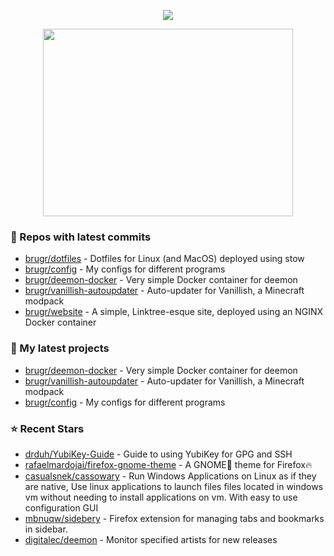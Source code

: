 <p align="center"><a href="https://github.com/anuraghazra/github-readme-stats">
  <img align="center" src="https://github-readme-stats.vercel.app/api?username=brugr&show_icons=true&theme=github_dark" />
</a></p>

<p align="center"><a href="https://wakatime.com/@brugr">
  <img align="center" width="400" height="300" src="https://wakatime.com/share/@brugr/092f33d5-13de-4518-bc1e-34a79102d8c2.svg" />
</a></p>

### 👷 Repos with latest commits

- [brugr/dotfiles](https://github.com/brugr/dotfiles) - Dotfiles for Linux (and MacOS) deployed using stow
- [brugr/config](https://github.com/brugr/config) - My configs for different programs
- [brugr/deemon-docker](https://github.com/brugr/deemon-docker) - Very simple Docker container for deemon
- [brugr/vanillish-autoupdater](https://github.com/brugr/vanillish-autoupdater) - Auto-updater for Vanillish, a Minecraft modpack
- [brugr/website](https://github.com/brugr/website) - A simple, Linktree-esque site, deployed using an NGINX Docker container
### 🌱 My latest projects

- [brugr/deemon-docker](https://github.com/brugr/deemon-docker) - Very simple Docker container for deemon
- [brugr/vanillish-autoupdater](https://github.com/brugr/vanillish-autoupdater) - Auto-updater for Vanillish, a Minecraft modpack
- [brugr/config](https://github.com/brugr/config) - My configs for different programs
### ⭐ Recent Stars

- [drduh/YubiKey-Guide](https://github.com/drduh/YubiKey-Guide) - Guide to using YubiKey for GPG and SSH
- [rafaelmardojai/firefox-gnome-theme](https://github.com/rafaelmardojai/firefox-gnome-theme) - A GNOME👣 theme for Firefox🔥
- [casualsnek/cassowary](https://github.com/casualsnek/cassowary) - Run Windows Applications on Linux as if they are native, Use linux applications to launch files files located in windows vm without needing to install applications on vm. With easy to use configuration GUI
- [mbnuqw/sidebery](https://github.com/mbnuqw/sidebery) - Firefox extension for managing tabs and bookmarks in sidebar.
- [digitalec/deemon](https://github.com/digitalec/deemon) - Monitor specified artists for new releases
